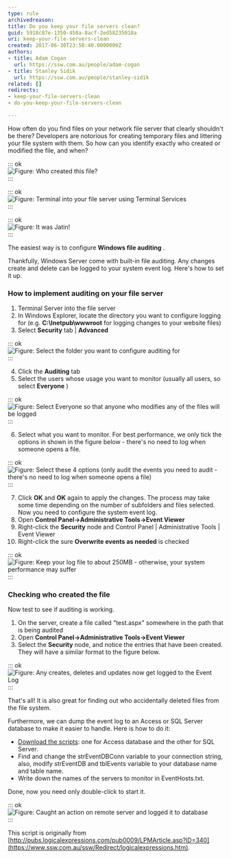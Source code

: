 ```yaml
---
type: rule
archivedreason: 
title: Do you keep your file servers clean?
guid: 5918c87e-1350-450a-8acf-2ed58235018a
uri: keep-your-file-servers-clean
created: 2017-06-30T23:58:40.0000000Z
authors:
- title: Adam Cogan
  url: https://ssw.com.au/people/adam-cogan
- title: Stanley Sidik
  url: https://ssw.com.au/people/stanley-sidik
related: []
redirects:
- keep-your-file-servers-clean
- do-you-keep-your-file-servers-clean

---
```


How often do you find files on your network file server that clearly shouldn't be there? Developers are notorious for creating temporary files and littering your file system with them. So how can you identify exactly who created or modified the file, and when?


<!--endintro-->


::: ok  
![Figure: Who created this file?](DuplicateFile.png)  
:::


::: ok  
![Figure: Terminal into your file server using Terminal Services](RDP.png)  
:::


::: ok  
![Figure: It was Jatin!](FileOwner.png)  
:::

The easiest way is to configure  **Windows file auditing** .

Thankfully, Windows Server come with built-in file auditing. Any changes create and delete can be logged to your system event log. Here's how to set it up.

### How to implement auditing on your file server

1. Terminal Server into the file server
2. In Windows Explorer, locate the directory you want to configure logging for (e.g.  **C:\Inetpub\wwwroot** for logging changes to your website files)
3. Select  **Security** tab |  **Advanced** 

::: ok  
![Figure: Select the folder you want to configure auditing for](networkauditing_01.gif)  
:::

4. Click the  **Auditing** tab
5. Select the users whose usage you want to monitor (usually all users, so select  **Everyone** ) 

::: ok  
![Figure: Select Everyone so that anyone who modifies any of the files will be logged](networkauditing_02.gif)  
:::

6. Select what you want to monitor. For best performance, we only tick the options in shown in the figure below - there's no need to log when someone opens a file. 

::: ok  
![Figure: Select these 4 options (only audit the events you need to audit - there's no need to log when someone opens a file)](networkauditing_03.gif)  
:::

7. Click  **OK** and  **OK** again to apply the changes. The process may take some time depending on the number of subfolders and files selected.
Now you need to configure the system event log.
8. Open  **Control Panel-&gt;Administrative Tools-&gt;Event Viewer**
9. Right-click the  **Security** node and Control Panel | Administrative Tools | Event Viewer
10. Right-click the sure  **Overwrite events as needed** is checked 

::: ok  
![Figure: Keep your log file to about 250MB - otherwise, your system performance may suffer](networkauditing_04.gif)  
:::



### Checking who created the file

Now test to see if auditing is working.

1. On the server, create a file called "test.aspx" somewhere in the path that is being audited
2. Open  **Control Panel-&gt;Administrative Tools-&gt;Event Viewer**
3. Select the  **Security** node, and notice the entries that have been created. They will have a similar format to the figure below. 

::: ok  
![Figure: Any creates, deletes and updates now get logged to the Event Log](networkauditing_05.gif)  
:::



That's all! It is also great for finding out who accidentally deleted files from the file system.

Furthermore, we can dump the event log to an Access or SQL Server database to make it easier to handle. Here is how to do it:

* [Download the scripts](/Documents/DumpEventLog2Db.zip): one for Access database and the other for SQL Server.
* Find and change the strEventDBConn variable to your connection string, also, modify strEventDB and tblEvents variable to your database name and table name.
* Write down the names of the servers to monitor in EventHosts.txt.


Done, now you need only double-click to start it.


::: ok  
![Figure: Caught an action on remote server and logged it to database](EventLogger.gif)  
:::

This script is originally from [http://pubs.logicalexpressions.com/pub0009/LPMArticle.asp?ID=340](https://www.ssw.com.au/ssw/Redirect/logicalexpressions.htm).
